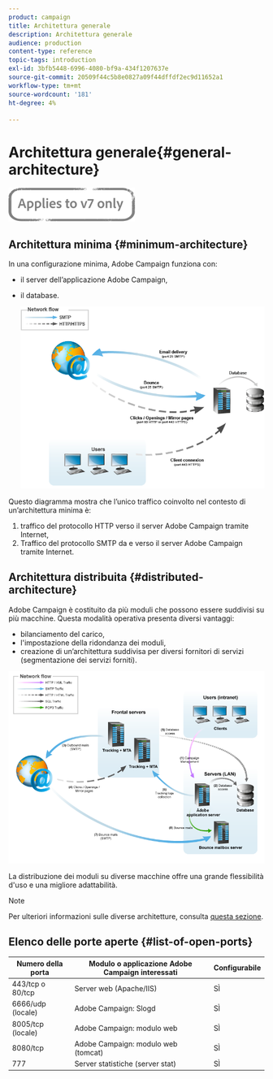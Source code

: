 ```yaml
---
product: campaign
title: Architettura generale
description: Architettura generale
audience: production
content-type: reference
topic-tags: introduction
exl-id: 3bfb5448-6996-4080-bf9a-434f1207637e
source-git-commit: 20509f44c5b8e0827a09f44dffdf2ec9d11652a1
workflow-type: tm+mt
source-wordcount: '181'
ht-degree: 4%

---
```


# Architettura generale{#general-architecture}

![](../../assets/v7-only.svg)

## Architettura minima {#minimum-architecture}

In una configurazione minima, Adobe Campaign funziona con:

* il server dell’applicazione Adobe Campaign,
* il database.

   ![](assets/formation_exploitation.png)

Questo diagramma mostra che l’unico traffico coinvolto nel contesto di un’architettura minima è:

1. traffico del protocollo HTTP verso il server Adobe Campaign tramite Internet,
1. Traffico del protocollo SMTP da e verso il server Adobe Campaign tramite Internet.

## Architettura distribuita {#distributed-architecture}

Adobe Campaign è costituito da più moduli che possono essere suddivisi su più macchine. Questa modalità operativa presenta diversi vantaggi:

* bilanciamento del carico,
* l&#39;impostazione della ridondanza dei moduli,
* creazione di un’architettura suddivisa per diversi fornitori di servizi (segmentazione dei servizi forniti).

![](assets/architecturerepartie.png)

La distribuzione dei moduli su diverse macchine offre una grande flessibilità d&#39;uso e una migliore adattabilità.

>[!NOTE]
>
>Per ulteriori informazioni sulle diverse architetture, consulta [questa sezione](../../installation/using/general-architecture.md).

## Elenco delle porte aperte {#list-of-open-ports}

| Numero della porta | Modulo o applicazione Adobe Campaign interessati | Configurabile |
|---|---|---|
| 443/tcp o 80/tcp | Server web (Apache/IIS) | SÌ |
| 6666/udp (locale) | Adobe Campaign: Slogd | SÌ |
| 8005/tcp (locale) | Adobe Campaign: modulo web | SÌ |
| 8080/tcp | Adobe Campaign: modulo web (tomcat) | SÌ |
| 777 | Server statistiche (server stat) | SÌ |
